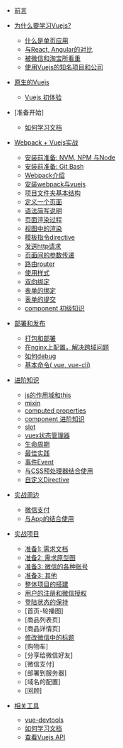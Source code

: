 * [前言](preface.md)
* [为什么要学习Vuejs? ](why_vue.md)
  * [什么是单页应用](single_page_app.md)
  * [与React, Angular的对比](vue_react_angular.md)
  * [被微信和淘宝所看重](wechat_and_weex.md)
  * [使用Vuejs的知名项目和公司](vuejs_projects.md)
* [原生的Vuejs](origin_vuejs.md)
  * [Vuejs 初体验](hello_world_bare_vuejs.md)
* [准备开始]
  * [如何学习文档](how_to_read_vuejs_document.md)
* [Webpack + Vuejs实战](vuejs_basic.md)
  * [安装前准备: NVM, NPM 与Node](nvm.md)
  * [安装前准备: Git Bash](git.md)
  * [Webpack介绍](webpack.md)
  * [安装webpack与vuejs](preparation.md)
  * [项目文件夹基本结构](file_structure.md)
  * [定义一个页面](define_a_page.md)
  * [语法简写说明](es_script.md)
  * [页面渲染过程](how_is_page_rendered.md)
  * [视图中的渲染](view_basic.md)
  * [模板指令directive](render_directive.md)
  * [发送http请求](http_request.md)
  * [页面间的参数传递](parse_paremters.md)
  * [路由router](router.md)
  * [使用样式](styling.md)
  * [双向绑定](v_bind.md)
  * [表单的绑定](form.md)
  * [表单的提交](form_submit.md)
  * [component 初级知识](component.md)
* [部署和发布](build_and_deploy.md)
  * [打包和部署](build_project.md)
  * [在nginx上配置，解决跨域问题](nginx_fix_cross_domain_problem.md)
  * [如何debug](how_to_debug.md)
  * [基本命令( vue, vue-cli)](basic_command_line.md)
* [进阶知识](advanced_vue.md)
  * [js的作用域和this](scope_and_this.md)
  * [mixin](mixin.md)
  * [computed properties](computed_properties_and_watchers.md)
  * [component 进阶知识](advanced_component.md)
  * [slot](slot.md)
  * [vuex状态管理器](vuex.md)
  * [生命周期](life_cycle.md)
  * [最佳实践](best_practices.md)
  * [事件Event](event.md)
  * [与CSS预处理器结合使用](scss_less.md)
  * [自定义Directive](custom_directive.md)
* [实战周边](real_world.md)
  * [微信支付](weixin_pay.md)
  * [与App的结合使用](hybrid_app.md)
* [实战项目](real_project.md)
  * [准备1: 需求文档](real_project_chapter/requirement.md)
  * [准备2: 需求原型图](real_project_chapter/mock_diagram.md)
  * [准备3: 微信的各种账号](real_project_chapter/register_wechat.md)
  * [准备3: 其他](real_project_chapter/team.md)
  * [整体项目的搭建](real_project_chapter/scaffold.md)
  * [用户的注册和微信授权](real_project_chapter/user_register.md)
  * [登陆状态的保持](real_project_chapter/user_state.md)
  * [首页-轮播图]
  * [商品列表页]
  * [商品详情页]
  * [修改微信中的标题](real_project_chapter/change_wechat_title.md)
  * [购物车]
  * [分享给微信好友]
  * [微信支付]
  * [部署到服务器]
  * [域名的配置]
  * [回顾]

* [相关工具](tools.md)
  * [vue-devtools](setup_vuejs_devtools.md)
  * [如何学习文档](how_to_read_vuejs_document.md)  
  * [查看Vuejs API](how_to_check_api.md)
